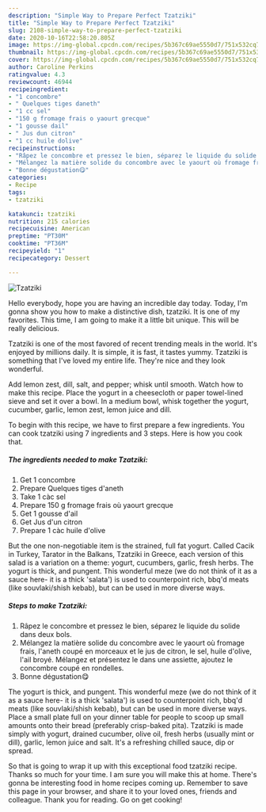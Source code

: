 ```yaml
---
description: "Simple Way to Prepare Perfect Tzatziki"
title: "Simple Way to Prepare Perfect Tzatziki"
slug: 2108-simple-way-to-prepare-perfect-tzatziki
date: 2020-10-16T22:58:20.805Z
image: https://img-global.cpcdn.com/recipes/5b367c69ae5550d7/751x532cq70/tzatziki-photo-principale-de-la-recette.jpg
thumbnail: https://img-global.cpcdn.com/recipes/5b367c69ae5550d7/751x532cq70/tzatziki-photo-principale-de-la-recette.jpg
cover: https://img-global.cpcdn.com/recipes/5b367c69ae5550d7/751x532cq70/tzatziki-photo-principale-de-la-recette.jpg
author: Caroline Perkins
ratingvalue: 4.3
reviewcount: 46944
recipeingredient:
- "1 concombre"
- " Quelques tiges daneth"
- "1 cc sel"
- "150 g fromage frais o yaourt grecque"
- "1 gousse dail"
- " Jus dun citron"
- "1 cc huile dolive"
recipeinstructions:
- "Râpez le concombre et pressez le bien, séparez le liquide du solide dans deux bols."
- "Mélangez la matière solide du concombre avec le yaourt où fromage frais, l&#39;aneth coupé en morceaux et le jus de citron, le sel, huile d&#39;olive, l&#39;ail broyé. Mélangez et présentez le dans une assiette, ajoutez le concombre coupé en rondelles."
- "Bonne dégustation😋"
categories:
- Recipe
tags:
- tzatziki

katakunci: tzatziki 
nutrition: 215 calories
recipecuisine: American
preptime: "PT30M"
cooktime: "PT36M"
recipeyield: "1"
recipecategory: Dessert

---
```



![Tzatziki](https://img-global.cpcdn.com/recipes/5b367c69ae5550d7/751x532cq70/tzatziki-photo-principale-de-la-recette.jpg)

Hello everybody, hope you are having an incredible day today. Today, I'm gonna show you how to make a distinctive dish, tzatziki. It is one of my favorites. This time, I am going to make it a little bit unique. This will be really delicious.

Tzatziki is one of the most favored of recent trending meals in the world. It's enjoyed by millions daily. It is simple, it is fast, it tastes yummy. Tzatziki is something that I've loved my entire life. They're nice and they look wonderful.

Add lemon zest, dill, salt, and pepper; whisk until smooth. Watch how to make this recipe. Place the yogurt in a cheesecloth or paper towel-lined sieve and set it over a bowl. In a medium bowl, whisk together the yogurt, cucumber, garlic, lemon zest, lemon juice and dill.


To begin with this recipe, we have to first prepare a few ingredients. You can cook tzatziki using 7 ingredients and 3 steps. Here is how you cook that.

<!--inarticleads1-->

##### The ingredients needed to make Tzatziki:

1. Get 1 concombre
1. Prepare  Quelques tiges d&#39;aneth
1. Take 1 càc sel
1. Prepare 150 g fromage frais où yaourt grecque
1. Get 1 gousse d&#39;ail
1. Get  Jus d&#39;un citron
1. Prepare 1 càc huile d&#39;olive


But the one non-negotiable item is the strained, full fat yogurt. Called Cacik in Turkey, Tarator in the Balkans, Tzatziki in Greece, each version of this salad is a variation on a theme: yogurt, cucumbers, garlic, fresh herbs. The yogurt is thick, and pungent. This wonderful meze (we do not think of it as a sauce here- it is a thick &#39;salata&#39;) is used to counterpoint rich, bbq&#39;d meats (like souvlaki/shish kebab), but can be used in more diverse ways. 

<!--inarticleads2-->

##### Steps to make Tzatziki:

1. Râpez le concombre et pressez le bien, séparez le liquide du solide dans deux bols.
1. Mélangez la matière solide du concombre avec le yaourt où fromage frais, l&#39;aneth coupé en morceaux et le jus de citron, le sel, huile d&#39;olive, l&#39;ail broyé. Mélangez et présentez le dans une assiette, ajoutez le concombre coupé en rondelles.
1. Bonne dégustation😋


The yogurt is thick, and pungent. This wonderful meze (we do not think of it as a sauce here- it is a thick &#39;salata&#39;) is used to counterpoint rich, bbq&#39;d meats (like souvlaki/shish kebab), but can be used in more diverse ways. Place a small plate full on your dinner table for people to scoop up small amounts onto their bread (preferably crisp-baked pita). Tzatziki is made simply with yogurt, drained cucumber, olive oil, fresh herbs (usually mint or dill), garlic, lemon juice and salt. It&#39;s a refreshing chilled sauce, dip or spread. 

So that is going to wrap it up with this exceptional food tzatziki recipe. Thanks so much for your time. I am sure you will make this at home. There's gonna be interesting food in home recipes coming up. Remember to save this page in your browser, and share it to your loved ones, friends and colleague. Thank you for reading. Go on get cooking!
